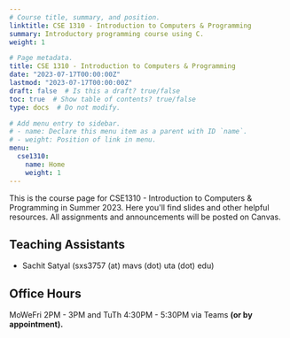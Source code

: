 ```yaml
---
# Course title, summary, and position.
linktitle: CSE 1310 - Introduction to Computers & Programming
summary: Introductory programming course using C.
weight: 1

# Page metadata.
title: CSE 1310 - Introduction to Computers & Programming
date: "2023-07-17T00:00:00Z"
lastmod: "2023-07-17T00:00:00Z"
draft: false  # Is this a draft? true/false
toc: true  # Show table of contents? true/false
type: docs  # Do not modify.

# Add menu entry to sidebar.
# - name: Declare this menu item as a parent with ID `name`.
# - weight: Position of link in menu.
menu:
  cse1310:
    name: Home
    weight: 1
---
```


This is the course page for CSE1310 - Introduction to Computers & Programming in Summer 2023. Here you'll find slides and other helpful resources. All assignments and announcements will be posted on Canvas.

## Teaching Assistants

- Sachit Satyal (sxs3757 (at) mavs (dot) uta (dot) edu)

## Office Hours

MoWeFri 2PM - 3PM and TuTh 4:30PM - 5:30PM via Teams **(or by appointment).**
